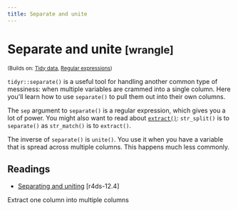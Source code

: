 ```yaml
---
title: Separate and unite
---
```


<!-- Generated automatically from separate-unite.yml. Do not edit by hand -->

# Separate and unite <small class='wrangle'>[wrangle]</small>
<small>(Builds on: [Tidy data](tidy-data.md), [Regular expressions](regexps.md))</small>

`tidyr::separate()` is a useful tool for handling another common type of
messiness: when multiple variables are crammed into a single column.
Here you'll learn how to use `separate()` to pull them out into their own
columns.

The `sep` argument to `separate()` is a regular expression, which gives
you a lot of power. You might also want to read about
[`extract()`](https://tidyr.tidyverse.org/reference/extract.html):
`str_split()` is to `separate()` as `str_match()` is to `extract()`.

The inverse of `separate()` is `unite()`. You use it when you have a variable
that is spread across multiple columns. This happens much less commonly.

## Readings

  * [Separating and uniting](http://r4ds.had.co.nz/tidy-data.html#separating-and-uniting) [r4ds-12.4]

Extract one column into multiple columns


